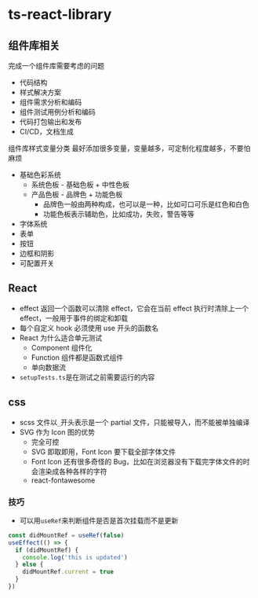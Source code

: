 # ts-react-library

## 组件库相关

完成一个组件库需要考虑的问题

- 代码结构
- 样式解决方案
- 组件需求分析和编码
- 组件测试用例分析和编码
- 代码打包输出和发布
- CI/CD，文档生成

组件库样式变量分类
最好添加很多变量，变量越多，可定制化程度越多，不要怕麻烦

- 基础色彩系统
  - 系统色板 - 基础色板 + 中性色板
  - 产品色板 - 品牌色 + 功能色板
    - 品牌色一般由两种构成，也可以是一种，比如可口可乐是红色和白色
    - 功能色板表示辅助色，比如成功，失败，警告等等
- 字体系统
- 表单
- 按钮
- 边框和阴影
- 可配置开关

## React

- effect 返回一个函数可以清除 effect，它会在当前 effect 执行时清除上一个 effect，一般用于事件的绑定和卸载
- 每个自定义 hook 必须使用 use 开头的函数名
- React 为什么适合单元测试
  - Component 组件化
  - Function 组件都是函数式组件
  - 单向数据流
- `setupTests.ts`是在测试之前需要运行的内容

## css

- scss 文件以`_`开头表示是一个 partial 文件，只能被导入，而不能被单独编译
- SVG 作为 Icon 图的优势
  - 完全可控
  - SVG 即取即用，Font Icon 要下载全部字体文件
  - Font Icon 还有很多奇怪的 Bug，比如在浏览器没有下载完字体文件的时会渲染成各种各样的字符
  - react-fontawesome

### 技巧

- 可以用`useRef`来判断组件是否是首次挂载而不是更新

```typescript
const didMountRef = useRef(false)
useEffect(() => {
  if (didMountRef) {
    console.log('this is updated')
  } else {
    didMountRef.current = true
  }
})
```
